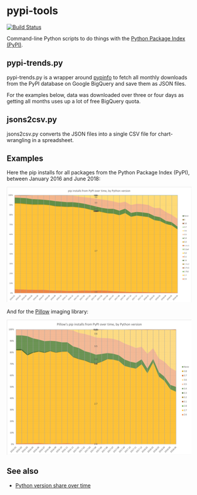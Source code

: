 # pypi-tools

[![Build Status](https://travis-ci.org/hugovk/pypi-tools.svg?branch=master)](https://travis-ci.org/hugovk/pypi-tools)

Command-line Python scripts to do things with the
[Python Package Index (PyPI)](https://pypi.org/).

## pypi-trends.py

pypi-trends.py is a wrapper around [pypinfo](https://github.com/ofek/pypinfo)
to fetch all monthly downloads from the PyPI database on Google BigQuery and
save them as JSON files.

For the examples below, data was downloaded over three or four days as getting
all months uses up a lot of free BigQuery quota.

## jsons2csv.py

jsons2csv.py converts the JSON files into a single CSV file for
chart-wrangling in a spreadsheet.

## Examples

Here the pip installs for all packages from the Python Package Index (PyPI),
between January 2016 and June 2018:

![alt text](data/pip-install-all.png "Chart showing pip installs for Python 3 increasing from under 10% in 2016-01 to around 35% in 2018-06")

And for the [Pillow](https://github.com/python-pillow/Pillow) imaging library:

![alt text](data/pip-install-pillow.png "Chart showing pip installs for Python 3 increasing from under 10% in 2016-01 to around 35% in 2018-06")

## See also

* [Python version share over time](https://medium.com/@hugovk/python-version-share-over-time-cf4498822650)
